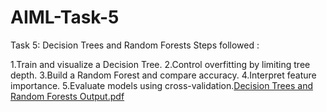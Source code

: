 # AIML-Task-5
Task 5: Decision Trees and Random Forests
Steps followed :

1.Train and visualize a Decision Tree.
2.Control overfitting by limiting tree depth.
3.Build a Random Forest and compare accuracy.
4.Interpret feature importance.
5.Evaluate models using cross-validation.[Decision Trees and Random Forests Output.pdf](https://github.com/user-attachments/files/20981681/Decision.Trees.and.Random.Forests.Output.pdf)
